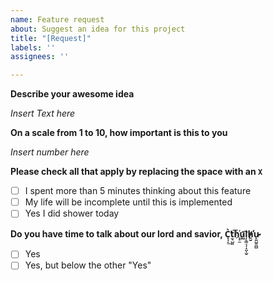 ```yaml
---
name: Feature request
about: Suggest an idea for this project
title: "[Request]"
labels: ''
assignees: ''

---
```


**Describe your awesome idea**

*Insert Text here*

**On a scale from 1 to 10, how important is this to you**

*Insert number here*

**Please check all that apply by replacing the space with an `X`**

- [ ] I spent more than 5 minutes thinking about this feature
- [ ] My life will be incomplete until this is implemented
- [ ] Yes I did shower today

**Do you have time to talk about our lord and savior, C̟̘̣̀̕͟t̫͉̺͈h͞҉͕̠̼u͖͡ļ͔͇͔̜̝̤̹̬h̵̸͍̮̕u̴̷̟͈̺̱̪̻**

- [ ] Yes
- [ ] Yes, but below the other  "Yes"
